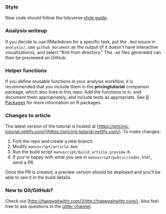 ### Style

New code should follow the tidyverse [style guide](http://style.tidyverse.org).

### Analysis writeup

If you decide to use RMarkdown for a specific task, put the `.Rmd` souce in `analysis/`, use `github_document` as the output (if it doesn't have interactive visualizations), and select  "Knit from directory." The `.md` files generated can then be previewed on GitHub.

### Helper functions

If you define reusable functions in your analysis workflow, it is recommended that you include them in the **pricingtutorial** companion package, which also lives in this repo. Add the functions to `R/` and document them appropriately, and include tests as appropriate. See [R Packages](http://r-pkgs.had.co.nz/) for more information on R packages.

### Changes to article

The latest version of the tutorial is hosted at [https://pricing-tutorial.netlify.com/](https://pricing-tutorial.netlify.com/). To make changes:

1. Fork the repo and create a new branch.
2. Modify `manuscript/article.Rmd`.
3. Run the build script `manuscript/build_article_preview.R`.
4. If you're happy with what you see in `manuscript/public/index.html`, send a PR.

Once the PR is created, a preview version should be deployed and you'll be able to see it in the build details.

### New to Git/GitHub?

Check out [http://happygitwithr.com/](http://happygitwithr.com/). Also feel free to ask questions in the [gitter channel](https://gitter.im/kasa-official/pc-pricing-tutorial).